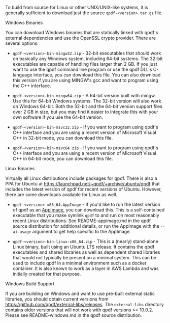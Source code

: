 To build from source for Linux or other UNIX/UNIX-like systems, it is generally sufficient to download just the source `qpdf-<version>.tar.gz` file.

Windows Binaries

You can download Windows binaries that are statically linked with qpdf's external dependencies and use the OpenSSL crypto provider. There are several options:

* `qpdf-<version>-bin-mingw32.zip` - 32-bit executables that should work on basically any Windows system, including 64-bit systems. The 32-bit executables are capable of handling files larger than 2 GB. If you just want to use the qpdf command line program or use the qpdf DLL's C-language interface, you can download this file.  You can also download this version if you are using MINGW's gcc and want to program using the C++ interface.

* `qpdf-<version>-bin-mingw64.zip` - A 64-bit version built with mingw.  Use this for 64-bit Windows systems.  The 32-bit version will also work on Windows 64-bit. Both the 32-bit and the 64-bit version support files over 2 GB in size, but you may find it easier to integrate this with your own software if you use the 64-bit version.

* `qpdf-<version>-bin-msvc32.zip` - If you want to program using qpdf's C++ interface and you are using a recent version of Microsoft Visual C++ in 32-bit mode, you can download this file.

* `qpdf-<version>-bin-msvc64.zip` - If you want to program using qpdf's C++ interface and you are using a recent version of Microsoft Visual C++ in 64-bit mode, you can download this file.

Linux Binaries

Virtually all Linux distributions include packages for qpdf. There is also a PPA for Ubuntu at https://launchpad.net/~qpdf/+archive/ubuntu/qpdf that includes the latest version of qpdf for recent versions of Ubuntu. However, there are some downloads available for Linux as well.

* `qpdf-<version>-x86_64.AppImage` - If you'd like to run the latest version of qpdf as an [AppImage](https://appimage.org/), you can download this. This is a self-contained executable that you make symlink `qpdf` to and run on most reasonably recent Linux distributions. See README-appimage.md in the qpdf source distribution for additional details, or run the AppImage with the `--ai-usage` argument to get help specific to the AppImage.

* `qpdf-<version>-bin-linux-x86_64.zip` - This is a (nearly) stand-alone Linux binary, built using an Ubuntu LTS release. It contains the qpdf executables and shared libraries as well as dependent shared libraries that would not typically be present on a minimal system. This can be used to include qpdf in a minimal environment such as a docker container. It is also known to work as a layer in AWS Lambda and was initially created for that purpose.

Windows Build Support

If you are building on Windows and want to use pre-built external static libraries, you should obtain current versions from https://github.com/qpdf/external-libs/releases. The `external-libs` directory contains older versions that will not work with qpdf versions >= 10.0.2. Please see README-windows.md in the qpdf source distribution.
